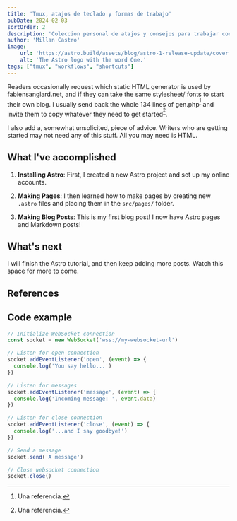 ```yaml
---
title: 'Tmux, atajos de teclado y formas de trabajo'
pubDate: 2024-02-03
sortOrder: 2
description: 'Coleccion personal de atajos y consejos para trabajar con tmux.'
author: 'Millan Castro'
image:
    url: 'https://astro.build/assets/blog/astro-1-release-update/cover.jpeg' 
    alt: 'The Astro logo with the word One.'
tags: ["tmux", "workflows", "shortcuts"]
---
```

Readers occasionally request which static HTML generator is used by fabiensanglard.net, and if they can take the same stylesheet/ fonts to start their own blog. I usually send back the whole 134 lines of gen.php<sup>[^1]</sup> and invite them to copy whatever they need to get started<sup>[^2]</sup>.

I also add a, somewhat unsolicited, piece of advice. Writers who are getting started may not need any of this stuff. All you may need is HTML.

## What I've accomplished

1. **Installing Astro**: First, I created a new Astro project and set up my online accounts.

2. **Making Pages**: I then learned how to make pages by creating new `.astro` files and placing them in the `src/pages/` folder.

3. **Making Blog Posts**: This is my first blog post! I now have Astro pages and Markdown posts!

## What's next

I will finish the Astro tutorial, and then keep adding more posts. Watch this space for more to come.

## References

[^1]: Una referencia.
[^2]: Una referencia.

## Code example

```javascript
// Initialize WebSocket connection
const socket = new WebSocket('wss://my-websocket-url')

// Listen for open connection
socket.addEventListener('open', (event) => {
  console.log('You say hello...')
})

// Listen for messages
socket.addEventListener('message', (event) => {
  console.log('Incoming message: ', event.data)
})

// Listen for close connection
socket.addEventListener('close', (event) => {
  console.log('...and I say goodbye!')
})

// Send a message
socket.send('A message')

// Close websocket connection
socket.close()
```